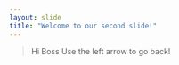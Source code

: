 ```yaml
---
layout: slide
title: "Welcome to our second slide!"
---
```

> Hi Boss
Use the left arrow to go back!
